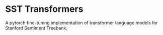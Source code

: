 # SST Transformers
A pytorch fine-tuning implementation of transformer language models for Stanford Sentiment Treebank.
